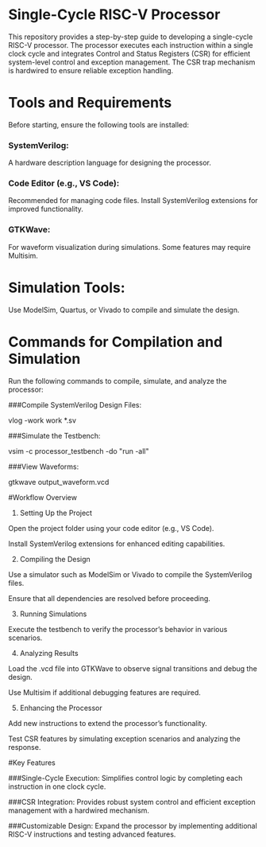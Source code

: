 # Single-Cycle RISC-V Processor

This repository provides a step-by-step guide to developing a single-cycle RISC-V processor. The processor executes each instruction within a single clock cycle and integrates Control and Status Registers (CSR) for efficient system-level control and exception management. The CSR trap mechanism is hardwired to ensure reliable exception handling.

# Tools and Requirements

Before starting, ensure the following tools are installed:

### SystemVerilog:
A hardware description language for designing the processor.

### Code Editor (e.g., VS Code):
Recommended for managing code files. Install SystemVerilog extensions for improved functionality.

### GTKWave:
For waveform visualization during simulations. Some features may require Multisim.

# Simulation Tools:
Use ModelSim, Quartus, or Vivado to compile and simulate the design.

# Commands for Compilation and Simulation

Run the following commands to compile, simulate, and analyze the processor:

###Compile SystemVerilog Design Files:

vlog -work work *.sv

###Simulate the Testbench:

vsim -c processor_testbench -do "run -all"

###View Waveforms:

gtkwave output_waveform.vcd

#Workflow Overview

1. Setting Up the Project

Open the project folder using your code editor (e.g., VS Code).

Install SystemVerilog extensions for enhanced editing capabilities.

2. Compiling the Design

Use a simulator such as ModelSim or Vivado to compile the SystemVerilog files.

Ensure that all dependencies are resolved before proceeding.

3. Running Simulations

Execute the testbench to verify the processor’s behavior in various scenarios.

4. Analyzing Results

Load the .vcd file into GTKWave to observe signal transitions and debug the design.

Use Multisim if additional debugging features are required.

5. Enhancing the Processor

Add new instructions to extend the processor’s functionality.

Test CSR features by simulating exception scenarios and analyzing the response.

#Key Features

###Single-Cycle Execution:
Simplifies control logic by completing each instruction in one clock cycle.

###CSR Integration:
Provides robust system control and efficient exception management with a hardwired mechanism.

###Customizable Design:
Expand the processor by implementing additional RISC-V instructions and testing advanced features.
